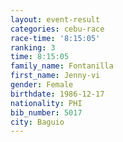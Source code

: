 ```yaml
---
layout: event-result 
categories: cebu-race 
race-time: '8:15:05'
ranking: 3
time: 8:15:05
family_name: Fontanilla
first_name: Jenny-vi
gender: Female
birthdate: 1986-12-17
nationality: PHI
bib_number: 5017
city: Baguio
---
```

